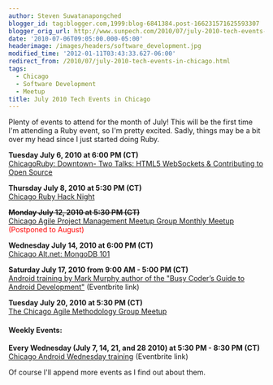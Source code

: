 ```yaml
---
author: Steven Suwatanapongched
blogger_id: tag:blogger.com,1999:blog-6841384.post-166231571625593307
blogger_orig_url: http://www.sunpech.com/2010/07/july-2010-tech-events-in-chicago.html
date: '2010-07-06T09:05:00.000-05:00'
headerimage: /images/headers/software_development.jpg
modified_time: '2012-01-11T03:43:33.627-06:00'
redirect_from: /2010/07/july-2010-tech-events-in-chicago.html
tags:
  - Chicago
  - Software Development
  - Meetup
title: July 2010 Tech Events in Chicago
---
```



Plenty of events to attend for the month of July!  This will be the first time I'm attending a Ruby event, so I'm pretty excited.  Sadly, things may be a bit over my head since I just started doing Ruby.

<b>Tuesday July 6, 2010 at 6:00 PM (CT)</b><br />
<a href="http://www.meetup.com/ChicagoRuby/calendar/13617810/">ChicagoRuby: Downtown- Two Talks: HTML5 WebSockets &amp; Contributing to Open Source</a>

<b>Thursday July 8, 2010 at 5:30 PM (CT)</b><br />
<a href="http://www.meetup.com/ChicagoRuby/calendar/13432716/">Chicago Ruby Hack Night</a>

<b><s>Monday July 12, 2010 at 5:30 PM (CT)</s></b><br />
<a href="http://www.meetup.com/Chicago-APM/calendar/13164549/">Chicago Agile Project Management Meetup Group Monthly Meetup</a> <span class="Apple-style-span" style="color: red;">(Postponed to August)</span>

<b>Wednesday July 14, 2010 at 6:00 PM (CT)</b><br />
<a href="http://chicagoalt.net/event/July2010Meeting-MongoDB-101">Chicago Alt.net: MongoDB 101</a>

<b>Saturday July 17, 2010 from 9:00 AM - 5:00 PM (CT)</b><br />
<a href="http://chicagoandroid20100717.eventbrite.com/">Android training by Mark Murphy author of the "Busy Coder’s Guide to Android Development"</a> (Eventbrite link)

<b>Tuesday July 20, 2010 at 5:30 PM (CT)</b><br />
<a href="http://www.meetup.com/The-Chicago-Agile-Methodology-Group/calendar/14017482/">The Chicago Agile Methodology Group Meetup</a>

#### Weekly Events:
<b>Every Wednesday (July 7, 14, 21,  and 28 2010) at 5:30 PM - 8:30 PM (CT)</b><br />
<a href="http://chicagoandroidwednesdays.eventbrite.com/">Chicago Android Wednesday training</a> (Eventbrite link)

Of course I'll append more events as I find out about them.